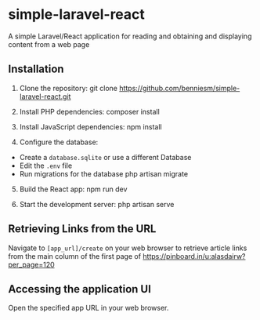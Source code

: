 # simple-laravel-react

A simple Laravel/React application for reading and obtaining and displaying content from a web page

## Installation

1. Clone the repository:
  git clone <https://github.com/benniesm/simple-laravel-react.git>

2. Install PHP dependencies:
  composer install

3. Install JavaScript dependencies:
  npm install

4. Configure the database:

- Create a `database.sqlite` or use a different Database
- Edit the `.env` file
- Run migrations for the database
  php artisan migrate

5. Build the React app:
  npm run dev

6. Start the development server:
  php artisan serve

## Retrieving Links from the URL

Navigate to `[app_url]/create` on your web browser to retrieve article links from the main column of the first page of <https://pinboard.in/u:alasdairw?per_page=120>

## Accessing the application UI

Open the specified app URL in your web browser.
